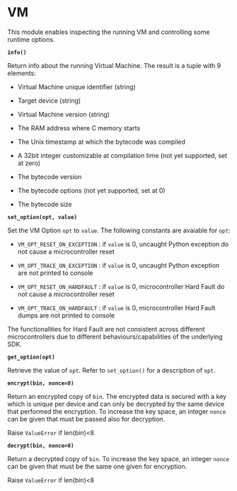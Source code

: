# VM

This module enables inspecting the running VM and controlling some runtime options.


**`info()`**

Return info about the running Virtual Machine. The result is a tuple with 9 elements:


* Virtual Machine unique identifier (string)


* Target device (string)


* Virtual Machine version (string)


* The RAM address where C memory starts


* The Unix timestamp at which the bytecode was compiled


* A 32bit integer customizable at compilation time (not yet supported, set at zero)


* The bytecode version


* The bytecode options (not yet supported, set at 0)


* The bytecode size


**`set_option(opt, value)`**

Set the VM Option `opt` to `value`. The following constants are avaiable for `opt`:


* `VM_OPT_RESET_ON_EXCEPTION` : if `value` is 0, uncaught Python exception do not cause a microcontroller reset


* `VM_OPT_TRACE_ON_EXCEPTION` : if `value` is 0, uncaught Python exception are not printed to console


* `VM_OPT_RESET_ON_HARDFAULT` : if `value` is 0, microcontroller Hard Fault do not cause a microcontroller reset


* `VM_OPT_TRACE_ON_HARDFAULT` : if `value` is 0, microcontroller Hard Fault dumps are not printed to console

The functionalities for Hard Fault are not consistent across different microcontrollers due to different behaviours/capabilities of the underlying SDK.


**`get_option(opt)`**

Retrieve the value of `opt`. Refer to `set_option()` for a description of `opt`.


**`encrypt(bin, nonce=0)`**

Return an encrypted copy of `bin`. The encrypted data is secured with a key which is unique per device and can only be
decrypted by the same device that performed the encryption. To increase the key space, an integer `nonce` can be given
that must be passed also for decryption.

Raise `ValueError` if len(bin)<8


**`decrypt(bin, nonce=0)`**

Return a decrypted copy of `bin`. To increase the key space, an integer `nonce` can be given
that must be the same one given for encryption.

Raise `ValueError` if len(bin)<8
<!--stackedit_data:
eyJoaXN0b3J5IjpbMTExNzkzMzI3NywtMTUyOTM3NzY5OV19
-->